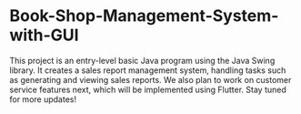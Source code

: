 # Book-Shop-Management-System-with-GUI
This project is an entry-level basic Java program using the Java Swing library. It creates a sales report management system, handling tasks such as generating and viewing sales reports. We also plan to work on customer service features next, which will be implemented using Flutter. Stay tuned for more updates!
